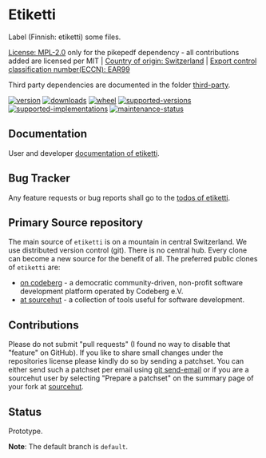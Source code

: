 # Etiketti

Label (Finnish: etiketti) some files.

[License: MPL-2.0](https://git.sr.ht/~sthagen/etiketti/tree/default/item/LICENSE) only for the pikepedf dependency - all contributions added are licensed per MIT | 
[Country of origin: Switzerland](https://git.sr.ht/~sthagen/etiketti/tree/default/item/COUNTRY-OF-ORIGIN) | 
[Export control classification number(ECCN): EAR99](https://git.sr.ht/~sthagen/etiketti/tree/default/item/EXPORT-CONTROL-CLASSIFICATION-NUMBER)

Third party dependencies are documented in the folder [third-party](docs/docs/third-party/README.md).

[![version](https://img.shields.io/pypi/v/etiketti.svg?style=flat)](https://pypi.python.org/pypi/etiketti/)
[![downloads](https://static.pepy.tech/badge/etiketti/month)](https://pepy.tech/project/etiketti)
[![wheel](https://img.shields.io/pypi/wheel/etiketti.svg?style=flat)](https://pypi.python.org/pypi/etiketti/)
[![supported-versions](https://img.shields.io/pypi/pyversions/etiketti.svg?style=flat)](https://pypi.python.org/pypi/etiketti/)
[![supported-implementations](https://img.shields.io/pypi/implementation/etiketti.svg?style=flat)](https://pypi.python.org/pypi/etiketti/)
[![maintenance-status](https://img.shields.io/github/commit-activity/y/sthagen/etiketti.svg?style=flat)](https://git.sr.ht/~sthagen/etiketti/log)

## Documentation

User and developer [documentation of etiketti](https://codes.dilettant.life/docs/etiketti).

## Bug Tracker

Any feature requests or bug reports shall go to the [todos of etiketti](https://todo.sr.ht/~sthagen/etiketti).

## Primary Source repository

The main source of `etiketti` is on a mountain in central Switzerland.
We use distributed version control (git).
There is no central hub.
Every clone can become a new source for the benefit of all.
The preferred public clones of `etiketti` are:

* [on codeberg](https://codeberg.org/sthagen/etiketti) - a democratic community-driven, non-profit software development platform operated by Codeberg e.V.
* [at sourcehut](https://git.sr.ht/~sthagen/etiketti) - a collection of tools useful for software development.

## Contributions

Please do not submit "pull requests" (I found no way to disable that "feature" on GitHub).
If you like to share small changes under the repositories license please kindly do so by sending a patchset.
You can either send such a patchset per email using [git send-email](https://git-send-email.io) or 
if you are a sourcehut user by selecting "Prepare a patchset" on the summary page of your fork at [sourcehut](https://git.sr.ht/).

## Status

Prototype.

**Note**: The default branch is `default`.
